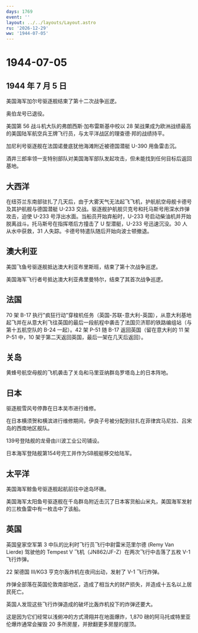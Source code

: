 ```yaml
---
days: 1769
event: ''
layout: ../../layouts/Layout.astro
ru: '2026-12-29'
ww: '1944-07-05'
---
```


# 1944-07-05

## 1944 年 7 月 5 日

美国海军加尔号驱逐舰结束了第十二次战争巡逻。

奥伯龙号已退役。

美国第 56 战斗机大队的弗朗西斯·加布雷斯基中校以 28
架战果成为欧洲战绩最高的美国陆军航空兵王牌飞行员，与太平洋战区的理查德·邦的战绩持平。

加尼利号驱逐舰在法国诺曼底犹他海滩附近被德国潜艇 U-390 用鱼雷击沉。

酒井三郎率领一支特别部队对美国海军部队发起攻击，但未能找到任何目标后返回基地。

## 大西洋

在纽芬兰东南部驻扎了几天后，由于大雾天气无法起飞飞机，护航航空母舰卡德号及其护航舰与德国潜艇
U-233 交战。驱逐舰护航舰贝克号和托马斯号用深水炸弹攻击，迫使 U-233
号浮出水面。当船员开始弃船时，U-233
号启动柴油机并开始脱离战斗。托马斯号在指挥塔后方撞击了 U 型潜艇，U-233
号迅速沉没。30 人从水中获救，31
人失踪。卡德号特遣队随后开始向波士顿撤退。

## 澳大利亚

美国飞鱼号驱逐舰抵达澳大利亚布里斯班，结束了第十次战争巡逻。

美国海军飞行者号抵达澳大利亚弗里曼特尔，结束了其首次战争巡逻。

## 法国

70 架 B-17
执行"疯狂行动"穿梭机任务（英国-苏联-意大利-英国），从意大利基地起飞并在从意大利飞往英国的最后一段航程中袭击了法国贝济耶的铁路编组站（与第十五航空队的
B-24 一起）。42 架 P-51 随 B-17 返回英国（留在意大利的 11 架 P-51 中，10
架于第二天返回英国，最后一架在几天后返回）。

## 关岛

黄蜂号航空母舰的飞机袭击了关岛和马里亚纳群岛罗塔岛上的日本阵地。

## 日本

驱逐舰雪风号停靠在日本吴市进行维修。

在日本横须贺和横滨进行维修期间，伊良子号被分配到驻扎在菲律宾马尼拉、吕宋岛的西南地区舰队。

139号登陆舰的龙骨由川波工业公司铺设。

日本海军登陆舰第154号完工并作为SB舰艇移交给陆军。

## 太平洋

美国海军鲸鱼号驱逐舰起航前往中途岛环礁。

美国海军太阳鱼号驱逐舰在千岛群岛附近击沉了日本客货船山米丸，美国海军发射的三枚鱼雷中有一枚击中了该船。

## 英国

英国皇家空军第 3 中队的比利时飞行员飞行中尉雷米范里尔德 (Remy Van
Lierde) 驾驶他的 Tempest V 飞机（JN862/JF-Z）在两次飞行中击落了五枚 V-1
飞行炸弹。

22 架德国 III/KG3 亨克尔轰炸机在夜间出动，发射了 V-1 飞行炸弹。

炸弹全部落在英国伦敦南部地区，造成了相当大的财产损失，并造成十五名以上居民死亡。

英国人发现这些飞行炸弹造成的破坏比轰炸机投下的炸弹还要大。

这是因为它们经常以浅俯冲的方式滑翔并在地面爆炸，1,870
磅的阿马托或特里亚伦爆炸通常会摧毁 20 多所房屋，并掀翻更多房屋的屋顶。